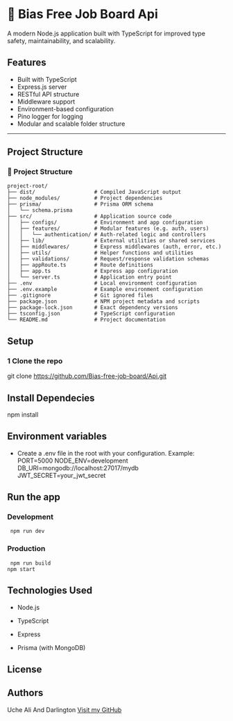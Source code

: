 # 🚀 Bias Free Job Board  Api

A modern Node.js application built with TypeScript for improved type safety, maintainability, and scalability.

##  Features

-  Built with TypeScript
-  Express.js server
-  RESTful API structure
-  Middleware support
-  Environment-based configuration
-  Pino logger for logging
-  Modular and scalable folder structure

---

##  Project Structure

### 📁 Project Structure

```text
project-root/
├── dist/                   # Compiled JavaScript output
├── node_modules/           # Project dependencies
├── prisma/                 # Prisma ORM schema
│   └── schema.prisma
├── src/                    # Application source code
│   ├── configs/            # Environment and app configuration
│   ├── features/           # Modular features (e.g. auth, users)
│   │   └── authentication/ # Auth-related logic and controllers
│   ├── lib/                # External utilities or shared services
│   ├── middlewares/        # Express middlewares (auth, error, etc.)
│   ├── utils/              # Helper functions and utilities
│   ├── validations/        # Request/response validation schemas
│   ├── appRoute.ts         # Route definitions
│   ├── app.ts              # Express app configuration
│   └── server.ts           # Application entry point
├── .env                    # Local environment configuration
├── .env.example            # Example environment configuration
├── .gitignore              # Git ignored files
├── package.json            # NPM project metadata and scripts
├── package-lock.json       # Exact dependency versions
├── tsconfig.json           # TypeScript configuration
└── README.md               # Project documentation
```





##  Setup

### 1 Clone the repo

git clone https://github.com/Bias-free-job-board/Api.git



## Install Dependecies 
npm install

## Environment variables
- Create a .env file in the root with your configuration. Example:
    PORT=5000
    NODE_ENV=development
    DB_URI=mongodb://localhost:27017/mydb
    JWT_SECRET=your_jwt_secret


 ## Run the app
   ### Development
     npm run dev

   ### Production
     npm run build
    npm start

## Technologies Used
- Node.js

- TypeScript

- Express

- Prisma (with MongoDB)



## License


 ## Authors
  Uche Ali And Darlington
  [Visit my GitHub](https://github.com/solowiseCv)


